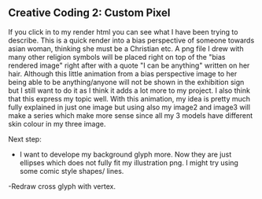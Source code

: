 ## Creative Coding 2: Custom Pixel

If you click in to my render html you can see what I have been
trying to describe. This is a quick render into a bias perspective
of someone towards asian woman, thinking she must be a Christian etc.
A png file I drew with many other religion symbols will be placed
right on top of the "bias rendered image" right after with a quote
"I can be anything" written on her hair. Although this little animation
from a bias perspective image to her being able to be anything/anyone
will not be shown in the exhibition sign but I still want to do it as
I think it adds a lot more to my project. I also think that this express
my topic well. With this animation, my idea is pretty much fully explained
in just one image but using also my image2 and image3 will make a series
which make more sense since all my 3 models have different skin colour 
in my three image. 

Next step:

- I want to develope my background glyph more. Now they are just ellipses
which does not fully fit my illustration png. I might try using some
comic style shapes/ lines.

-Redraw cross glyph with vertex.